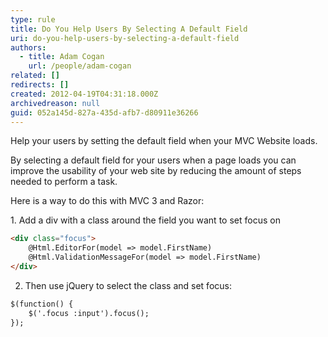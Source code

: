 ```yaml
---
type: rule
title: Do You Help Users By Selecting A Default Field
uri: do-you-help-users-by-selecting-a-default-field
authors:
  - title: Adam Cogan
    url: /people/adam-cogan
related: []
redirects: []
created: 2012-04-19T04:31:18.000Z
archivedreason: null
guid: 052a145d-827a-435d-afb7-d80911e36266
---
```

Help your users by setting the default field when your MVC Website loads. 

By selecting a default field for your users when a page loads you can improve the usability of your web site by reducing the amount of steps needed to perform a task.

<!--endintro-->

Here is a way to do this with MVC 3 and Razor:

1. Add a div with a class around the field you want to set focus on
```html
<div class="focus">
    @Html.EditorFor(model => model.FirstName)
    @Html.ValidationMessageFor(model => model.FirstName)
</div>
```

2. Then use jQuery to select the class and set focus:
```html
$(function() {
    $('.focus :input').focus();
});
```
